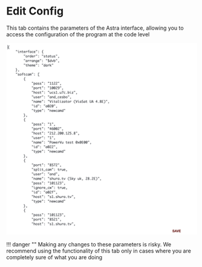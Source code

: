 # Edit Config

This tab contains the parameters of the Astra interface, allowing you to access the configuration of the program at the code level

![config](config.png)

!!! danger ""
    Making any changes to these parameters is risky. We recommend using the functionality of this tab only in cases where you are completely sure of what you are doing
